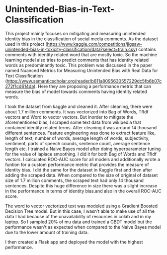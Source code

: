 # Unintended-Bias-in-Text-Classification

This project mainly focuses on mitigating and measuring unintended identity bias in the classification of social media comments. As the dataset used in this project (https://www.kaggle.com/competitions/jigsaw-unintended-bias-in-toxicity-classification/data?select=train.csv) contains comments with identity related word that are mostly toxic. So the machine learning model also tries to predict comments that has identity related words as predominantly toxic. This problem was discussed in the paper named Nuanced Metrics for Measuring Unintended Bias with Real Data for Text Classification (https://www.semanticscholar.org/reader/b611a8095630557229dc5fb6b07c272f1cd614da). Here they are proposing a performance metric that can measure the bias of model towards comments having identity related words.

I took the dataset from kaggle and cleaned it. After cleaning, there were about 1.7 million comments. It was vectorized into Bag of Words, TfIdf vectors and Word to vector vectors. But inorder to mitigate the aforementioned bias, I scraped some text data from wikipedia that contained identity related terms. After cleaning it was around 14 thousand different sentences. Feature engineering was done to extract feature like, length of text, number of words, average length of words, subjectivity, sentiment, parts of speech counds, sentence count, average sentence length etc. I trained a Naive Bayes model after doing hyperparameter tuning for the value of laplace smoothing. I did it for both Bag of Words and TfIdf vectors. I calculated ROC-AUC score for all models and additionally wrote a funtion for a custom performance metric that provides the measure of identity bias. I did the same for the dataset in Kaggle first and then after adding the scraped data. When compared to the size of original of dataset size of 1.7 million comments, the scraped text had only 14 thousand sentences. Despite this huge difference in size there was a slight increase in the performance in terms of identity bias.and also in the overall ROC-AUC score.

The word to vector vectorized text was modeled using a Gradient Boosted Decision Tree model. But in this case, I wasn't able to make use of all the data I had because of the unavailability of resources in colab and in my laptop. So I sampled 20% of mu data and trained a GBDT model but the performance wasn't as expected when compared to the Naive Bayes model due to the lower amount of training data.

I then created a Flask app and deployed the model with the highest performance.
